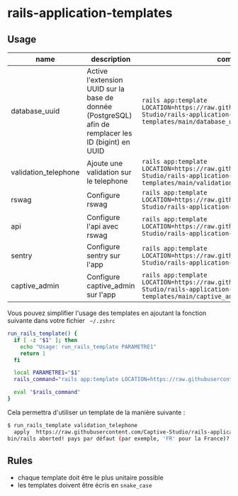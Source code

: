 # rails-application-templates

## Usage

| name | description  | command  |
|------|--------------|----------|
| database_uuid | Active l'extension UUID sur la base de donnée (PostgreSQL) afin de remplacer les ID (bigint) en UUID | `rails app:template LOCATION=https://raw.githubusercontent.com/Captive-Studio/rails-application-templates/main/database_uuid.rb` |
| validation_telephone | Ajoute une validation sur le telephone | `rails app:template LOCATION=https://raw.githubusercontent.com/Captive-Studio/rails-application-templates/main/validation_telephone.rb` |
| rswag | Configure rswag | `rails app:template LOCATION=https://raw.githubusercontent.com/Captive-Studio/rails-application-templates/main/rswag.rb` |
| api | Configure l'api avec rswag | `rails app:template LOCATION=https://raw.githubusercontent.com/Captive-Studio/rails-application-templates/main/api.rb` |
| sentry | Configure sentry sur l'app | `rails app:template LOCATION=https://raw.githubusercontent.com/Captive-Studio/rails-application-templates/main/sentry.rb` |
| captive_admin | Configure captive_admin sur l'app | `rails app:template LOCATION=https://raw.githubusercontent.com/Captive-Studio/rails-application-templates/main/captive_admin.rb` |

Vous pouvez simplifier l'usage des templates en ajoutant la fonction suivante dans votre fichier ` ~/.zshrc`

```bash
run_rails_template() {
  if [ -z "$1" ]; then
    echo "Usage: run_rails_template PARAMETRE1"
    return 1
  fi

  local PARAMETRE1="$1"
  rails_command="rails app:template LOCATION=https://raw.githubusercontent.com/Captive-Studio/rails-application-templates/main/${PARAMETRE1}.rb"

  eval "$rails_command"
}
```

Cela permettra d'utiliser un template de la manière suivante : 

```bash
$ run_rails_template validation_telephone
  apply  https://raw.githubusercontent.com/Captive-Studio/rails-application-templates/main/validation_telephone.rb
bin/rails aborted! pays par défaut (par exemple, 'FR' pour la France)? 
```

## Rules

- chaque template doit être le plus unitaire possible
- les templates doivent être écris en `snake_case`

